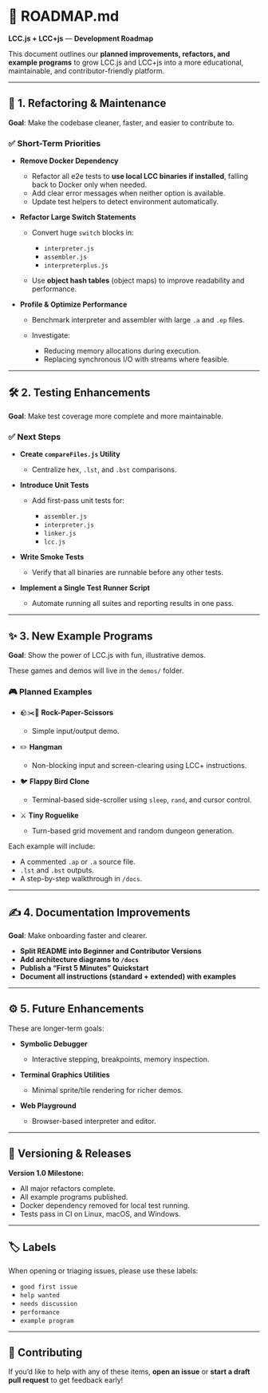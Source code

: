 # 📍 ROADMAP.md

**LCC.js + LCC+js** — **Development Roadmap**

This document outlines our **planned improvements, refactors, and example programs** to grow LCC.js and LCC+js into a more educational, maintainable, and contributor-friendly platform.

---

## 🎯 **1. Refactoring & Maintenance**

**Goal**: Make the codebase cleaner, faster, and easier to contribute to.

### ✅ Short-Term Priorities

* **Remove Docker Dependency**

  * Refactor all e2e tests to **use local LCC binaries if installed**, falling back to Docker only when needed.
  * Add clear error messages when neither option is available.
  * Update test helpers to detect environment automatically.

* **Refactor Large Switch Statements**

  * Convert huge `switch` blocks in:

    * `interpreter.js`
    * `assembler.js`
    * `interpreterplus.js`
  * Use **object hash tables** (object maps) to improve readability and performance.

* **Profile & Optimize Performance**

  * Benchmark interpreter and assembler with large `.a` and `.ep` files.
  * Investigate:

    * Reducing memory allocations during execution.
    * Replacing synchronous I/O with streams where feasible.

---

## 🛠️ **2. Testing Enhancements**

**Goal**: Make test coverage more complete and more maintainable.

### ✅ Next Steps

* **Create `compareFiles.js` Utility**

  * Centralize hex, `.lst`, and `.bst` comparisons.
* **Introduce Unit Tests**

  * Add first-pass unit tests for:

    * `assembler.js`
    * `interpreter.js`
    * `linker.js`
    * `lcc.js`
* **Write Smoke Tests**

  * Verify that all binaries are runnable before any other tests.
* **Implement a Single Test Runner Script**

  * Automate running all suites and reporting results in one pass.

---

## ✨ **3. New Example Programs**

**Goal**: Show the power of LCC.js with fun, illustrative demos.

These games and demos will live in the `demos/` folder.

### 🎮 Planned Examples

* 🪨✂️📄 **Rock-Paper-Scissors**

  * Simple input/output demo.
* ✏️ **Hangman**

  * Non-blocking input and screen-clearing using LCC+ instructions.
* 🐦 **Flappy Bird Clone**

  * Terminal-based side-scroller using `sleep`, `rand`, and cursor control.
* ⚔️ **Tiny Roguelike**

  * Turn-based grid movement and random dungeon generation.

Each example will include:

* A commented `.ap` or `.a` source file.
* `.lst` and `.bst` outputs.
* A step-by-step walkthrough in `/docs`.

---

## ✍️ **4. Documentation Improvements**

**Goal**: Make onboarding faster and clearer.

* **Split README into Beginner and Contributor Versions**
* **Add architecture diagrams to `/docs`**
* **Publish a “First 5 Minutes” Quickstart**
* **Document all instructions (standard + extended) with examples**

---

## ⚙️ **5. Future Enhancements**

These are longer-term goals:

* **Symbolic Debugger**

  * Interactive stepping, breakpoints, memory inspection.
* **Terminal Graphics Utilities**

  * Minimal sprite/tile rendering for richer demos.
* **Web Playground**

  * Browser-based interpreter and editor.

---

## 🔄 **Versioning & Releases**

**Version 1.0 Milestone:**

* All major refactors complete.
* All example programs published.
* Docker dependency removed for local test running.
* Tests pass in CI on Linux, macOS, and Windows.

---

## 🏷️ **Labels**

When opening or triaging issues, please use these labels:

* `good first issue`
* `help wanted`
* `needs discussion`
* `performance`
* `example program`

---

## 🙌 **Contributing**

If you’d like to help with any of these items, **open an issue** or **start a draft pull request** to get feedback early!

